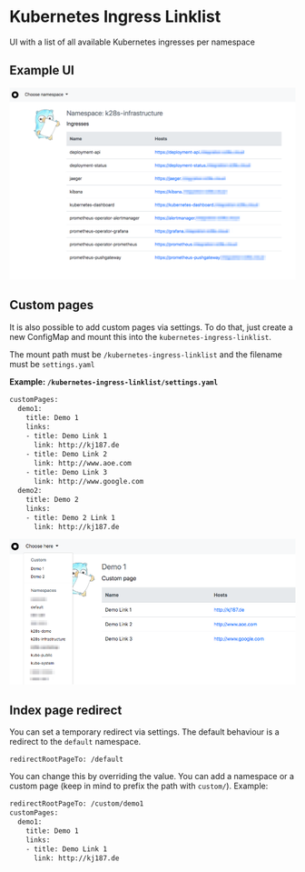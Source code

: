 # Kubernetes Ingress Linklist

UI with a list of all available Kubernetes ingresses per namespace

## Example UI

![Example UI](assets/documentation/example-ui.png "Example UI")

## Custom pages

It is also possible to add custom pages via settings. 
To do that, just create a new ConfigMap and mount this into the `kubernetes-ingress-linklist`.

The mount path must be `/kubernetes-ingress-linklist` and the filename must be `settings.yaml` 

**Example: `/kubernetes-ingress-linklist/settings.yaml`**
```
customPages:
  demo1:
    title: Demo 1
    links:
    - title: Demo Link 1
      link: http://kj187.de
    - title: Demo Link 2
      link: http://www.aoe.com
    - title: Demo Link 3
      link: http://www.google.com
  demo2:
    title: Demo 2
    links:
    - title: Demo 2 Link 1
      link: http://kj187.de
```


![Example custom page](assets/documentation/custom-page.png "Example custom page")

## Index page redirect

You can set a temporary redirect via settings. The default behaviour is a redirect to the `default` namespace.

```
redirectRootPageTo: /default
```

You can change this by overriding the value. You can add a namespace or a custom page (keep in mind to prefix the path with `custom/`). 
Example: 

```
redirectRootPageTo: /custom/demo1
customPages:
  demo1:
    title: Demo 1
    links:
    - title: Demo Link 1
      link: http://kj187.de
```